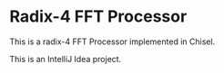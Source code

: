 Radix-4 FFT Processor
=======================

This is a radix-4 FFT Processor implemented in Chisel.

This is an IntelliJ Idea project.



